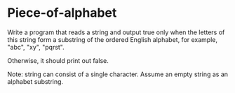 # Piece-of-alphabet
Write a program that reads a string and output true only when the letters of this string form a substring of the ordered English alphabet, for example, "abc", "xy", "pqrst".

Otherwise, it should print out false.

Note: string can consist of a single character. Assume an empty string as an alphabet substring.
